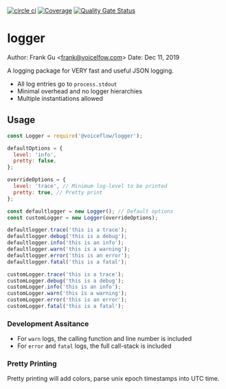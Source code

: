 [![circle ci](https://circleci.com/gh/voiceflow/logger.svg?style=shield&circle-token=8c4e4ce8d04d87f16e903bd7e1ccab194a118262)](https://circleci.com/gh/voiceflow/logger)
[![Coverage](https://sonarcloud.io/api/project_badges/measure?project=voiceflow_logger&metric=coverage)](https://sonarcloud.io/dashboard?id=voiceflow_logger)
[![Quality Gate Status](https://sonarcloud.io/api/project_badges/measure?project=voiceflow_logger&metric=alert_status)](https://sonarcloud.io/dashboard?id=voiceflow_logger)
# logger

Author: Frank Gu <<frank@voicelfow.com>>
Date: Dec 11, 2019

A logging package for VERY fast and useful JSON logging.

- All log entries go to `process.stdout`
- Minimal overhead and no logger hierarchies
- Multiple instantiations allowed

## Usage

```javascript
const Logger = require('@voiceflow/logger');

defaultOptions = {
  level: 'info',
  pretty: false,
};

overrideOptions = {
  level: 'trace', // Minimum log-level to be printed
  pretty: true, // Pretty print
};

const defaultlogger = new Logger(); // Default options
const customLogger = new Logger(overrideOptions);

defaultlogger.trace('this is a trace');
defaultlogger.debug('this is a debug');
defaultlogger.info('this is an info');
defaultlogger.warn('this is a warning');
defaultlogger.error('this is an error');
defaultlogger.fatal('this is a fatal');

customLogger.trace('this is a trace');
customLogger.debug('this is a debug');
customLogger.info('this is an info');
customLogger.warn('this is a warning');
customLogger.error('this is an error');
customLogger.fatal('this is a fatal');
```

### Development Assitance

- For `warn` logs, the calling function and line number is included
- For `error` and `fatal` logs, the full call-stack is included

### Pretty Printing

Pretty printing will add colors, parse unix epoch timestamps into UTC time.
